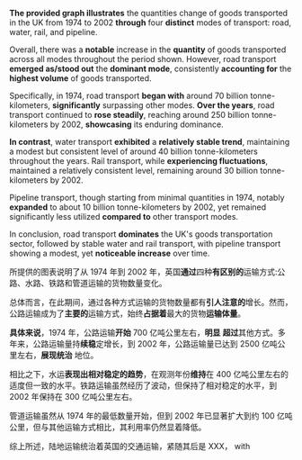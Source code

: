 **The provided graph illustrates** the quantities change of goods transported in the UK from 1974 to 2002 **through** four **distinct** modes of transport: road, water, rail, and pipeline.

Overall, there was a **notable** increase in the **quantity** of goods transported across all modes throughout the period shown. However, road transport **emerged as/stood out** the **dominant mode**, consistently **accounting for** the **highest volume** of goods transported.

Specifically, in 1974, road transport **began with** around 70 billion tonne-kilometers, **significantly** surpassing other modes. **Over the years**, road transport continued to **rose steadily**, reaching around 250 billion tonne-kilometers by 2002, **showcasing** its enduring dominance.

**In contrast**, water transport **exhibited** a **relatively stable trend**, maintaining a modest but consistent level of around 40 billion tonne-kilometers throughout the years. Rail transport, while **experiencing fluctuations**, maintained a relatively consistent level, remaining around 30 billion tonne-kilometers by 2002.

Pipeline transport, though starting from minimal quantities in 1974, notably **expanded** to about 10 billion tonne-kilometers by 2002, yet remained significantly less utilized **compared to** other transport modes.

In conclusion, road transport **dominates** the UK's goods transportation sector, followed by stable water and rail transport, with pipeline transport showing a modest, yet **noticeable increase** over time.

所提供的图表说明了从 1974 年到 2002 年，英国**通过**四种**有区别的**运输方式:公路、水路、铁路和管道运输的货物数量变化。

总体而言，在此期间，通过各种方式运输的货物数量都有**引人注意的**增长。然而，公路运输成为了**主要的**运输方式，始终**占据着**最大的货物**运输体量**。

**具体来说**，1974 年，公路运输**开始** 700 亿吨公里左右，**明显** **超过**其他方式。多年来，公路运输量持**续稳**定增长，到 2002 年，公路运输量已达到 2500 亿吨公里左右，**展现统治** 地位。

相比之下，水运**表现出相对稳定的趋势**，在观测年份**维持**在 400 亿吨公里左右的适度但一致的水平。铁路运输虽然经历了波动，但保持了相对稳定的水平，到 2002 年保持在 300 亿吨公里左右。

管道运输虽然从 1974 年的最低数量开始，但到 2002 年已显著扩大到约 100 亿吨公里，但与其他运输方式相比，其利用率仍然显着降低。

综上所述，陆地运输统治着英国的交通运输，紧随其后是 XXX， with

